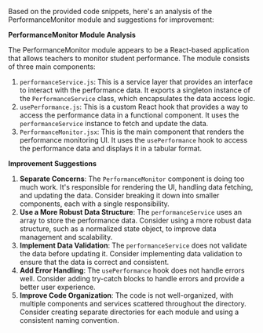 

Based on the provided code snippets, here's an analysis of the PerformanceMonitor module and suggestions for improvement:

**PerformanceMonitor Module Analysis**

The PerformanceMonitor module appears to be a React-based application that allows teachers to monitor student performance. The module consists of three main components:

1. `performanceService.js`: This is a service layer that provides an interface to interact with the performance data. It exports a singleton instance of the `PerformanceService` class, which encapsulates the data access logic.
2. `usePerformance.js`: This is a custom React hook that provides a way to access the performance data in a functional component. It uses the `performanceService` instance to fetch and update the data.
3. `PerformanceMonitor.jsx`: This is the main component that renders the performance monitoring UI. It uses the `usePerformance` hook to access the performance data and displays it in a tabular format.

**Improvement Suggestions**

1. **Separate Concerns**: The `PerformanceMonitor` component is doing too much work. It's responsible for rendering the UI, handling data fetching, and updating the data. Consider breaking it down into smaller components, each with a single responsibility.
2. **Use a More Robust Data Structure**: The `performanceService` uses an array to store the performance data. Consider using a more robust data structure, such as a normalized state object, to improve data management and scalability.
3. **Implement Data Validation**: The `performanceService` does not validate the data before updating it. Consider implementing data validation to ensure that the data is correct and consistent.
4. **Add Error Handling**: The `usePerformance` hook does not handle errors well. Consider adding try-catch blocks to handle errors and provide a better user experience.
5. **Improve Code Organization**: The code is not well-organized, with multiple components and services scattered throughout the directory. Consider creating separate directories for each module and using a consistent naming convention.

